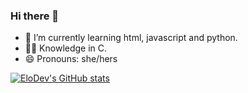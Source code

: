 ### Hi there 👋

- 🌱 I’m currently learning html, javascript and python.
- 👩‍💻 Knowledge in C.
- 😄 Pronouns: she/hers

[![EloDev's GitHub stats](https://github-readme-stats.vercel.app/api?username=elodev)](https://github.com/elodev/github-readme-stats)
